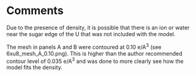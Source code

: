 # Comments

Due to the presence of density, it is possible that there is an ion or water near the sugar edge of the U that was not 
included with the model.

The mesh in panels A and B were contoured at 0.10 e/A<sup>3</sup> (see 6xu8_mesh_A_0.10.png). This is higher than the 
author recommended contour level of 0.035 e/A<sup>3</sup> and was done to more clearly see how the model fits the 
density. 
